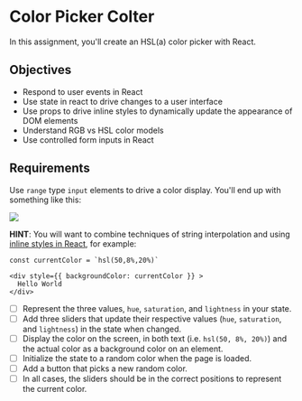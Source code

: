 # Color Picker Colter
In this assignment, you'll create an HSL(a) color picker with React.

## Objectives

- Respond to user events in React
- Use state in react to drive changes to a user interface
- Use props to drive inline styles to dynamically update the appearance of DOM elements
- Understand RGB vs HSL color models
- Use controlled form inputs in React

## Requirements

Use `range` type `input` elements to drive a color display. You'll end up with something like this:

![](https://raw.githubusercontent.com/suncoast-devs/handbook/master/assignments/assets/color-picker.gif)

**HINT**: You will want to combine techniques of string interpolation and using
[inline styles in React](https://reactjs.org/docs/dom-elements.html#style), for
example:

```
const currentColor = `hsl(50,8%,20%)`
```

```
<div style={{ backgroundColor: currentColor }} >
  Hello World
</div>
```
- [ ] Represent the three values, `hue`, `saturation`, and `lightness` in your state.
- [ ] Add three sliders that update their respective values (`hue`, `saturation`, and `lightness`) in the state when changed.
- [ ] Display the color on the screen, in both text (i.e. `hsl(50, 8%, 20%)`) and the actual color as a background color on an element.
- [ ] Initialize the state to a random color when the page is loaded.
- [ ] Add a button that picks a new random color.
- [ ] In all cases, the sliders should be in the correct positions to represent the current color.
